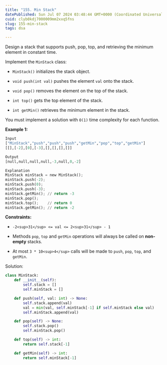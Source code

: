 ```yaml
---
title: "155. Min Stack"
datePublished: Sun Jul 07 2024 03:48:44 GMT+0000 (Coordinated Universal Time)
cuid: clyb0kdj7000009mm2xxq5fns
slug: 155-min-stack
tags: dsa

---
```


Design a stack that supports push, pop, top, and retrieving the minimum element in constant time.

Implement the `MinStack` class:

* `MinStack()` initializes the stack object.
    
* `void push(int val)` pushes the element `val` onto the stack.
    
* `void pop()` removes the element on the top of the stack.
    
* `int top()` gets the top element of the stack.
    
* `int getMin()` retrieves the minimum element in the stack.
    

You must implement a solution with `O(1)` time complexity for each function.

**Example 1:**

```python
Input
["MinStack","push","push","push","getMin","pop","top","getMin"]
[[],[-2],[0],[-3],[],[],[],[]]

Output
[null,null,null,null,-3,null,0,-2]

Explanation
MinStack minStack = new MinStack();
minStack.push(-2);
minStack.push(0);
minStack.push(-3);
minStack.getMin(); // return -3
minStack.pop();
minStack.top();    // return 0
minStack.getMin(); // return -2
```

**Constraints:**

* `-2<sup>31</sup> <= val <= 2<sup>31</sup> - 1`
    
* Methods `pop`, `top` and `getMin` operations will always be called on **non-empty** stacks.
    
* At most `3 * 10<sup>4</sup>` calls will be made to `push`, `pop`, `top`, and `getMin`.
    

Solution:

```python
class MinStack:
    def __init__(self):
        self.stack = []
        self.minStack = []

    def push(self, val: int) -> None:
        self.stack.append(val)
        val = min(val, self.minStack[-1] if self.minStack else val)
        self.minStack.append(val)

    def pop(self) -> None:
        self.stack.pop()
        self.minStack.pop()

    def top(self) -> int:
        return self.stack[-1]

    def getMin(self) -> int:
        return self.minStack[-1]
```